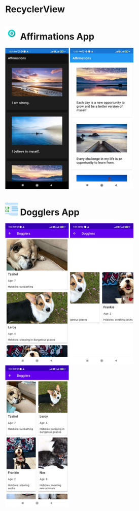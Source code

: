 # RecyclerView
# <img src="Affirmations\app\src\main\res\mipmap-hdpi\ic_launcher_foreground.png" width="40px"></img> Affirmations App
<img src="Screenshots\AffirmationsDark.jpg" width="200px"> <img src="Screenshots\AffirmationsLight.jpg" width="200px"> 

# <img src="android-basics-kotlin-dogglers-app-main\app\src\main\ic_launcher-playstore.png" width="40px"></img> Dogglers App
<img src="Screenshots\DogglersVertical.jpg" width="200px"> <img src="Screenshots\DogglersHorizontal.jpg" width="200px"> <img src="Screenshots\DogglersGrid.jpg" width="200px">  

